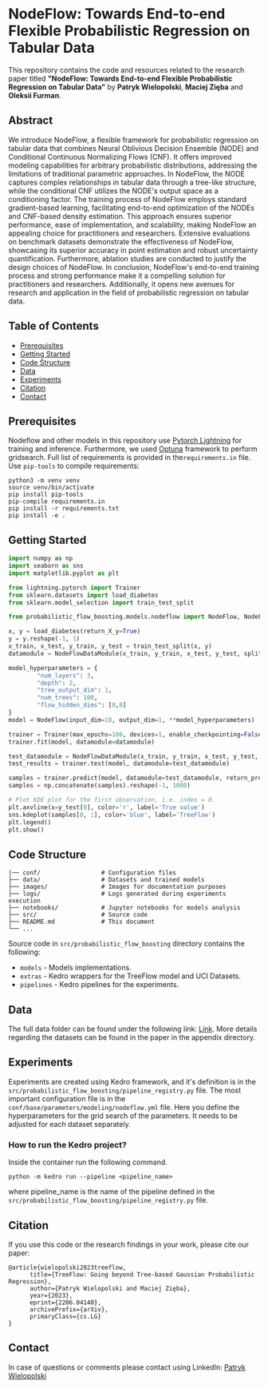# NodeFlow: Towards End-to-end Flexible Probabilistic Regression on Tabular Data

This repository contains the code and resources related to the research paper titled **"NodeFlow: Towards End-to-end Flexible Probabilistic Regression on Tabular Data"** by **Patryk Wielopolski**, **Maciej Zięba** and **Oleksii Furman**.

## Abstract

We introduce NodeFlow, a flexible framework for probabilistic regression on tabular data that combines Neural Oblivious Decision Ensemble (NODE) and Conditional Continuous Normalizing Flows (CNF). It offers improved modeling capabilities for arbitrary probabilistic distributions, addressing the limitations of traditional parametric approaches. 
In NodeFlow, the NODE captures complex relationships in tabular data through a tree-like structure, while the conditional CNF utilizes the NODE's output space as a conditioning factor. The training process of NodeFlow employs standard gradient-based learning, facilitating end-to-end optimization of the NODEs and CNF-based density estimation. This approach ensures superior performance, ease of implementation, and scalability, making NodeFlow an appealing choice for practitioners and researchers. Extensive evaluations on benchmark datasets demonstrate the effectiveness of NodeFlow, showcasing its superior accuracy in point estimation and robust uncertainty quantification. Furthermore, ablation studies are conducted to justify the design choices of NodeFlow. 
In conclusion, NodeFlow's end-to-end training process and strong performance make it a compelling solution for practitioners and researchers. Additionally, it opens new avenues for research and application in the field of probabilistic regression on tabular data.

## Table of Contents

- [Prerequisites](#prerequisites)
- [Getting Started](#getting-started)
- [Code Structure](#code-structure)
- [Data](#data)
- [Experiments](#experiments)
- [Citation](#citation)
- [Contact](#contact)

## Prerequisites

Nodeflow and other models in this repository use [Pytorch Lightning](https://lightning.ai/pytorch-lightning) for training and inference. Furthermore, we used [Optuna](https://optuna.readthedocs.io/en/stable/) framework to perform gridsearch.
Full list of requirements is provided in the`requirements.in` file.
Use `pip-tools` to compile requirements:

```shell
python3 -m venv venv
source venv/bin/activate
pip install pip-tools
pip-compile requirements.in
pip install -r requirements.txt
pip install -e .
```

## Getting Started

```python
import numpy as np
import seaborn as sns
import matplotlib.pyplot as plt

from lightning.pytorch import Trainer
from sklearn.datasets import load_diabetes
from sklearn.model_selection import train_test_split

from probabilistic_flow_boosting.models.nodeflow import NodeFlow, NodeFlowDataModule

x, y = load_diabetes(return_X_y=True)
y = y.reshape(-1, 1)
x_train, x_test, y_train, y_test = train_test_split(x, y)
datamodule = NodeFlowDataModule(x_train, y_train, x_test, y_test, split_size=0.8, batch_size=2048)

model_hyperparameters = {
        "num_layers": 3,
        "depth": 2,
        "tree_output_dim": 1,
        "num_trees": 100,
        "flow_hidden_dims": [8,8]
}
model = NodeFlow(input_dim=10, output_dim=1, **model_hyperparameters)

trainer = Trainer(max_epochs=100, devices=1, enable_checkpointing=False, inference_mode=False,)
trainer.fit(model, datamodule=datamodule)

test_datamodule = NodeFlowDataModule(x_train, y_train, x_test, y_test, split_size=0.8, batch_size=2048)
test_results = trainer.test(model, datamodule=test_datamodule)

samples = trainer.predict(model, datamodule=test_datamodule, return_predictions=True)
samples = np.concatenate(samples).reshape(-1, 1000)

# Plot KDE plot for the first observation, i.e. index = 0.
plt.axvline(x=y_test[0], color='r', label='True value')
sns.kdeplot(samples[0, :], color='blue', label='TreeFlow')
plt.legend()
plt.show()
```

## Code Structure

```
|── conf/                 # Configuration files
├── data/                 # Datasets and trained models 
├── images/               # Images for documentation purposes
├── logs/                 # Logs generated during experiments execution
├── notebooks/            # Jupyter notebooks for models analysis
├── src/                  # Source code
├── README.md             # This document
└── ...
```

Source code in `src/probabilistic_flow_boosting` directory contains the following:
  * `models` - Models implementations.
  * `extras` - Kedro wrappers for the TreeFlow model and UCI Datasets.
  * `pipelines` - Kedro pipelines for the experiments.


## Data

The full data folder can be found under the following link: [Link](https://drive.google.com/file/d/1c95eJeJS0P8Ts24G6hfQgx7RPKl9AF3D/view?usp=sharing).
More details regarding the datasets can be found in the paper in the appendix directory.

## Experiments

Experiments are created using Kedro framework, and it's definition is in the `src/probabilistic_flow_boosting/pipeline_registry.py` file. 
The most important configuration file is in the `conf/base/parameters/modeling/nodeflow.yml` file. 
Here you define the hyperparameters for the grid search of the parameters. It needs to be adjusted for each dataset separately. 

### How to run the Kedro project?
Inside the container run the following command.
```shell
python -m kedro run --pipeline <pipeline_name>
```
where pipeline_name is the name of the pipeline defined in the `src/probabilistic_flow_boosting/pipeline_registry.py` file.

## Citation
If you use this code or the research findings in your work, please cite our paper:

```
@article{wielopolski2023treeflow,
      title={TreeFlow: Going beyond Tree-based Gaussian Probabilistic Regression}, 
      author={Patryk Wielopolski and Maciej Zięba},
      year={2023},
      eprint={2206.04140},
      archivePrefix={arXiv},
      primaryClass={cs.LG}
}
```

## Contact
In case of questions or comments please contact using LinkedIn: [Patryk Wielopolski](https://www.linkedin.com/in/patryk-wielopolski/)